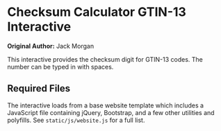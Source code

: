 # Checksum Calculator GTIN-13 Interactive

**Original Author:** Jack Morgan

This interactive provides the checksum digit for GTIN-13 codes. The number can be typed in with spaces.

## Required Files

The interactive loads from a base website template which includes a JavaScript file containing jQuery, Bootstrap, and a few other utilities and polyfills.
See `static/js/website.js` for a full list.
